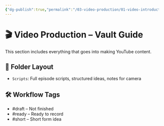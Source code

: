 ```yaml
---
{"dg-publish":true,"permalink":"/03-video-production/01-video-introduction/video-introduction/","created":"2025-06-28T01:01:06.985-04:00","updated":"2025-06-28T21:27:59.320-04:00"}
---
```


# 🎬 Video Production – Vault Guide

This section includes everything that goes into making YouTube content.

## 📁 Folder Layout

- `Scripts`: Full episode scripts, structured ideas, notes for camera

## 🛠️ Workflow Tags

- #draft – Not finished
- #ready – Ready to record
- #short – Short form idea